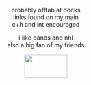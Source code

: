 <p align="center">
probably offtab at docks<br/>
links found on my main<br/>
c+h and int encouraged<br/>
</p>

<p align="center">
i like bands and nhl<br/>
also a big fan of my friends
</p>

<p align="center">
  <img width="100" height="55" src="https://files.catbox.moe/enz91t.webp">
</p>
